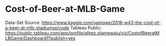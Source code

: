 # Cost-of-Beer-at-MLB-Game
Data-Set Source: https://www.kaggle.com/yamqwe/2018-w43-the-cost-of-a-beer-at-mlb-stadiumse/code
Tableau Public: https://public.tableau.com/app/profile/afeez.olanrewaju/viz/CostofBeeratMLBGame/Dashboard1?publish=yes
